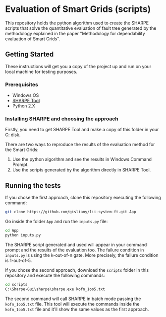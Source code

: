 # Evaluation of Smart Grids (scripts)

This repository holds the python algorithm used to create the SHARPE scripts that solve the quantitative evaluation of fault tree generated by the methodology explained in the paper "Methodology for dependability evaluation of Smart Grids".

## Getting Started

These instructions will get you a copy of the project up and run on your local machine for testing purposes.

### Prerequisites

* Windows OS
* [SHARPE Tool](https://sharpe.pratt.duke.edu/)
* Python 2.X

### Installing SHARPE and choosing the approach

Firstly, you need to get SHARPE Tool and make a copy of this folder in your C: disk.

There are two ways to reproduce the results of the evaluation method for the Smart Grids:

1. Use the python algorithm and see the results in Windows Command Prompt.
2. Use the scripts generated by the algorithm directly in SHARPE Tool.

## Running the tests

If you chose the first approach, clone this repository executing the following command:

```bash
git clone https://github.com/gisliany/lii-system-ft.git App
```

Go inside the folder `App` and run the `inputs.py` file:

```bash
cd App
python inputs.py
```

The SHARPE script generated and used will appear in your command prompt and the results of the evaluation too. The failure condition in `inputs.py` is using the k-out-of-n gate. More precisely, the failure condition is 1-out-of-5.

If you chose the second approach, download the `scripts` folder in this repository and execute the following commands:

```bash
cd scripts
C:\Sharpe-Gui\sharpe\sharpe.exe kofn_1oo5.txt
```

The second command will call SHARPE in batch mode passing the `kofn_1oo5.txt` file. This tool will execute the commands inside the `kofn_1oo5.txt` file and it'll show the same values as the first approach.
